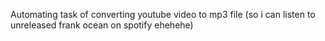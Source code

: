 Automating task of converting youtube video to mp3 file (so i can listen to unreleased frank ocean on spotify ehehehe)
